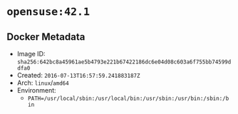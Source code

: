 # `opensuse:42.1`

## Docker Metadata

- Image ID: `sha256:642bc8a45961ae5b4793e221b67422186dc6e04d08c603a6f755bb74599ddfa0`
- Created: `2016-07-13T16:57:59.241883187Z`
- Arch: `linux`/`amd64`
- Environment:
  - `PATH=/usr/local/sbin:/usr/local/bin:/usr/sbin:/usr/bin:/sbin:/bin`
